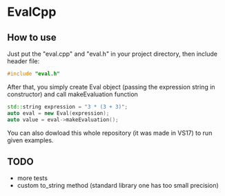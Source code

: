 # EvalCpp

## How to use

Just put the "eval.cpp" and "eval.h" in your project directory, then include header file:

```c++
#include "eval.h"
```

After that, you simply create Eval object (passing the expression string in constructor) and call makeEvaluation function

```c++
std::string expression = "3 * (3 + 3)";
auto eval = new Eval(expression);
auto value = eval->makeEvaluation();
```

You can also dowload this whole repository (it was made in VS17) to run given examples.

## TODO

* more tests
* custom to_string method (standard library one has too small precision)
